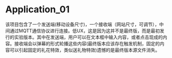 # Application_01
该项目包含了一个发送端(移动设备尺寸)，一个接收端（网站尺寸，可调节），中间通过MQTT通信协议进行连接。低UX，这是因为这并不是最终版，而是最初发行的实验版本。其中在发送端，用户可以在文本框中输入内容，或者点击现成的内容。接收端会以弹幕的形式轮播这些内容(最终版本应该存在触发机制，固定的内容可以引起固定的礼花特效，类似送礼物特效)遗憾的是最终版本源文件消失。

